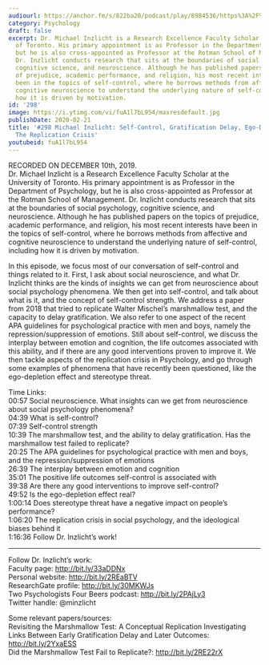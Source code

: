 ```yaml
---
audiourl: https://anchor.fm/s/822ba20/podcast/play/8984536/https%3A%2F%2Fd3ctxlq1ktw2nl.cloudfront.net%2Fproduction%2F2019-11-13%2F38452733-44100-2-0bd7c19a9eebc.m4a
category: Psychology
draft: false
excerpt: Dr. Michael Inzlicht is a Research Excellence Faculty Scholar at the University
  of Toronto. His primary appointment is as Professor in the Department of Psychology,
  but he is also cross-appointed as Professor at the Rotman School of Management.
  Dr. Inzlicht conducts research that sits at the boundaries of social psychology,
  cognitive science, and neuroscience. Although he has published papers on the topics
  of prejudice, academic performance, and religion, his most recent interests have
  been in the topics of self-control, where he borrows methods from affective and
  cognitive neuroscience to understand the underlying nature of self-control, including
  how it is driven by motivation.
id: '298'
image: https://i.ytimg.com/vi/fuA1l7bL954/maxresdefault.jpg
publishDate: 2020-02-21
title: '#298 Michael Inzlicht: Self-Control, Gratification Delay, Ego-Depletion, And
  The Replication Crisis'
youtubeid: fuA1l7bL954
---
```

<div class="timelinks">

RECORDED ON DECEMBER 10th, 2019.  
Dr. Michael Inzlicht is a Research Excellence Faculty Scholar at the University of Toronto. His primary appointment is as Professor in the Department of Psychology, but he is also cross-appointed as Professor at the Rotman School of Management. Dr. Inzlicht conducts research that sits at the boundaries of social psychology, cognitive science, and neuroscience. Although he has published papers on the topics of prejudice, academic performance, and religion, his most recent interests have been in the topics of self-control, where he borrows methods from affective and cognitive neuroscience to understand the underlying nature of self-control, including how it is driven by motivation.

In this episode, we focus most of our conversation of self-control and things related to it. First, I ask about social neuroscience, and what Dr. Inzlicht thinks are the kinds of insights we can get from neuroscience about social psychology phenomena. We then get into self-control, and talk about what is it, and the concept of self-control strength. We address a paper from 2018 that tried to replicate Walter Mischel’s marshmallow test, and the capacity to delay gratification. We also refer to one aspect of the recent APA guidelines for psychological practice with men and boys, namely the repression/suppression of emotions. Still about self-control, we discuss the interplay between emotion and cognition, the life outcomes associated with this ability, and if there are any good interventions proven to improve it. We then tackle aspects of the replication crisis in Psychology, and go through some examples of phenomena that have recently been questioned, like the ego-depletion effect and stereotype threat. 



Time Links:  
<time>00:57</time> Social neuroscience. What insights can we get from neuroscience about social psychology phenomena?   
<time>04:39</time> What is self-control?  
<time>07:39</time> Self-control strength   
<time>10:39</time> The marshmallow test, and the ability to delay gratification. Has the marshmallow test failed to replicate?  
<time>20:25</time> The APA guidelines for psychological practice with men and boys, and the repression/suppression of emotions  
<time>26:39</time> The interplay between emotion and cognition  
<time>35:01</time> The positive life outcomes self-control is associated with  
<time>39:38</time> Are there any good interventions to improve self-control?  
<time>49:52</time> Is the ego-depletion effect real?  
<time>1:00:14</time> Does stereotype threat have a negative impact on people’s performance?  
<time>1:06:20</time> The replication crisis in social psychology, and the ideological biases behind it  
<time>1:16:36</time> Follow Dr. Inzlicht’s work!

---

Follow Dr. Inzlicht’s work:  
Faculty page: http://bit.ly/33aDDNx  
Personal website: http://bit.ly/2REaBTV  
ResearchGate profile: http://bit.ly/30MKWJs  
Two Psychologists Four Beers podcast: http://bit.ly/2PAjLy3  
Twitter handle: @minzlicht

Some relevant papers/sources:  
Revisiting the Marshmallow Test: A Conceptual Replication Investigating Links Between Early Gratification Delay and Later Outcomes: http://bit.ly/2YxaESS  
Did the Marshmallow Test Fail to Replicate?: http://bit.ly/2RE22rX
</div>

